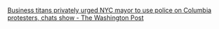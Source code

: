 
[Business titans privately urged NYC mayor to use police on Columbia protesters, chats show - The Washington Post](https://www.washingtonpost.com/nation/2024/05/16/business-leaders-chat-group-eric-adams-columbia-protesters/)
